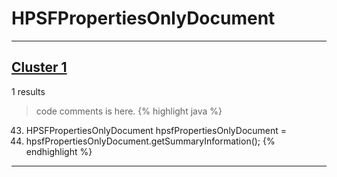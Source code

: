 # HPSFPropertiesOnlyDocument

***

## [Cluster 1](./1)
1 results
> code comments is here.
{% highlight java %}
43. HPSFPropertiesOnlyDocument hpsfPropertiesOnlyDocument =
47.   hpsfPropertiesOnlyDocument.getSummaryInformation();
{% endhighlight %}

***

